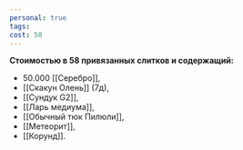 ```yaml
---
personal: true
tags: 
cost: 58
---
```

**Стоимостью в 58 привязанных слитков и содержащий:**  

- 50.000 [[Серебро]],
- [[Скакун Олень]] (7д),
- [[Сундук G2]],
- [[Ларь медиума]],
- [[Обычный тюк Пилюли]],
- [[Метеорит]],
- [[Корунд]].